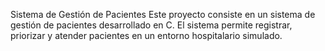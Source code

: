 Sistema de Gestión de Pacientes
Este proyecto consiste en un sistema de gestión de pacientes desarrollado en C. El sistema permite registrar, priorizar y atender pacientes en un entorno hospitalario simulado.
